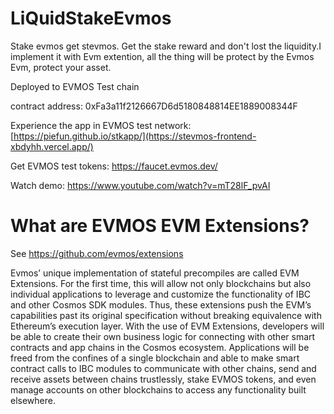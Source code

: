 # LiQuidStakeEvmos

Stake evmos get stevmos. Get the stake reward and don't lost the liquidity.I implement it with Evm extention, all the thing will be protect by the Evmos Evm, protect your asset.

Deployed to EVMOS Test chain

contract address: 0xFa3a11f2126667D6d5180848814EE1889008344F


Experience the app in EVMOS test network: [https://piefun.github.io/stkapp/](https://stevmos-frontend-xbdyhh.vercel.app/)

Get EVMOS test tokens: https://faucet.evmos.dev/

Watch demo: https://www.youtube.com/watch?v=mT28lF_pvAI

# What are EVMOS EVM Extensions?
See https://github.com/evmos/extensions

Evmos’ unique implementation of stateful precompiles are called EVM Extensions. For the first time, this will allow not only blockchains but also individual applications to leverage and customize the functionality of IBC and other Cosmos SDK modules. Thus, these extensions push the EVM’s capabilities past its original specification without breaking equivalence with Ethereum’s execution layer. With the use of EVM Extensions, developers will be able to create their own business logic for connecting with other smart contracts and app chains in the Cosmos ecosystem. Applications will be freed from the confines of a single blockchain and able to make smart contract calls to IBC modules to communicate with other chains, send and receive assets between chains trustlessly, stake EVMOS tokens, and even manage accounts on other blockchains to access any functionality built elsewhere.

